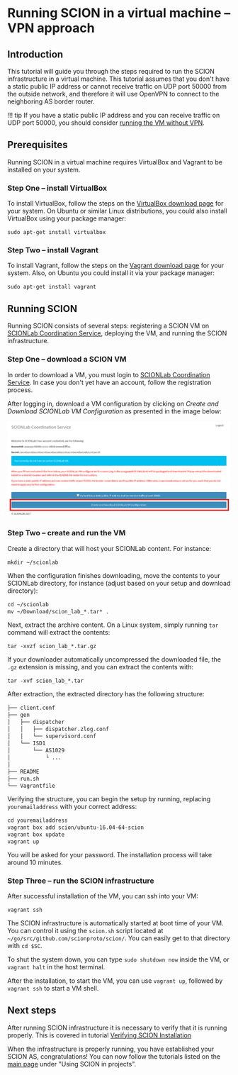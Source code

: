 # Running SCION in a virtual machine &ndash; VPN approach

## Introduction

This tutorial will guide you through the steps required to run the SCION infrastructure in a virtual machine. This tutorial assumes that you don't have a static public IP address or cannot receive traffic on UDP port 50000 from the outside network, and therefore it will use OpenVPN to connect to the neighboring AS border router.

!!! tip
    If you have a static public IP address and you can receive traffic on UDP port 50000, you should consider [running the VM without VPN](static_ip/).

## Prerequisites

Running SCION in a virtual machine requires VirtualBox and Vagrant to be installed on your system.

### Step One &ndash; install VirtualBox

To install VirtualBox, follow the steps on the [VirtualBox download page](https://www.virtualbox.org/wiki/Downloads) for your system. On Ubuntu or similar Linux distributions, you could also install VirtualBox using your package manager:

```shell
sudo apt-get install virtualbox
```

### Step Two &ndash; install Vagrant

To install Vagrant, follow the steps on the [Vagrant download page](https://www.vagrantup.com/downloads.html) for your system. Also, on Ubuntu you could install it via your package manager:

```shell
sudo apt-get install vagrant
```

## Running SCION

Running SCION consists of several steps: registering a SCION VM on [SCIONLab Coordination Service](https://www.scionlab.org/), deploying the VM, and running the SCION infrastructure.

### Step One &ndash; download a SCION VM

In order to download a VM, you must login to [SCIONLab Coordination Service](https://www.scionlab.org/). In case you don't yet have an account, follow the registration process.

After logging in, download a VM configuration by clicking on *Create and Download SCIONLab VM Configuration* as presented in the image below:

![SCIONLab download page](/images/scionlab_download_vm_openvpn_setup.png)

### Step Two &ndash; create and run the VM

Create a directory that will host your SCIONLab content. For instance:
```shell
mkdir ~/scionlab
```

When the configuration finishes downloading, move the contents to your SCIONLab directory, for instance (adjust based on your setup and download directory):
```shell
cd ~/scionlab
mv ~/Download/scion_lab_*.tar* .
```

Next, extract the archive content. On a Linux system, simply running `tar` command will extract the contents:
```shell
tar -xvzf scion_lab_*.tar.gz
```

If your downloader automatically uncompressed the downloaded file, the `.gz` extension is missing, and you can extract the contents with:
```shell
tar -xvf scion_lab_*.tar
```

After extraction, the extracted directory has the following structure:

```
├── client.conf
├── gen
│   ├── dispatcher
│   │   ├── dispatcher.zlog.conf
│   │   └── supervisord.conf
│   └── ISD1
│       └── AS1029
│           └ ...
│
├── README
├── run.sh
└── Vagrantfile
```

Verifying the structure, you can begin the setup by running, replacing `youremailaddress` with your correct address:

```shell
cd youremailaddress
vagrant box add scion/ubuntu-16.04-64-scion
vagrant box update
vagrant up
```

You will be asked for your password. The installation process will take around 10 minutes.

### Step Three &ndash; run the SCION infrastructure

After successful installation of the VM, you can ssh into your VM:

```shell
vagrant ssh
```

The SCION infrastructure is automatically started at boot time of your VM. You can control it using the `scion.sh` script located at `~/go/src/github.com/scionproto/scion/`. You can easily get to that directory with `cd $SC`.

To shut the system down, you can type `sudo shutdown now` inside the VM, or `vagrant halt` in the host terminal.

After the installation, to start the VM, you can use `vagrant up`, followed by `vagrant ssh` to start a VM shell.

## Next steps

After running SCION infrastructure it is necessary to verify that it is running properly. This is covered in tutorial [Verifying SCION Installation](/general_scion_configuration/verifying_scion_installation/)

When the infrastructure is properly running, you have established your SCION AS, congratulations! You can now follow the tutorials listed on the [main page](https://netsec-ethz.github.io/scion-tutorials/) under "Using SCION in projects".
